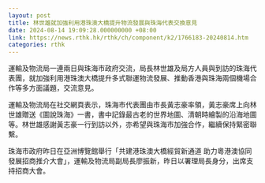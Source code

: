 ```yaml
---
layout: post
title: 林世雄就加強利用港珠澳大橋提升物流發展與珠海代表交換意見
date: 2024-08-14 19:09:28.000000000 +08:00
link: https://news.rthk.hk/rthk/ch/component/k2/1766183-20240814.htm
categories: rthk
---
```


運輸及物流局一連兩日與珠海市政府交流，局長林世雄及局方人員與到訪的珠海代表團，就加強利用港珠澳大橋提升多式聯運物流發展、推動香港與珠海兩個機場合作等多方面議題，交流意見。

運輸及物流局在社交網頁表示，珠海市代表團由市長黃志豪率領，黃志豪席上向林世雄贈送《圖說珠海》一書，書中記錄最古老的世界地圖、清朝時繪製的沿海地圖等。林世雄感謝黃志豪一行到訪以外，亦希望與珠海市加強合作，繼續保持緊密聯繫。

珠海市政府昨日在亞洲博覽館舉行「共建港珠澳大橋經貿新通道 助力粵港澳協同發展招商推介大會」，運輸及物流局副局長廖振新，昨日以署理局長身分，出席支持招商大會。
